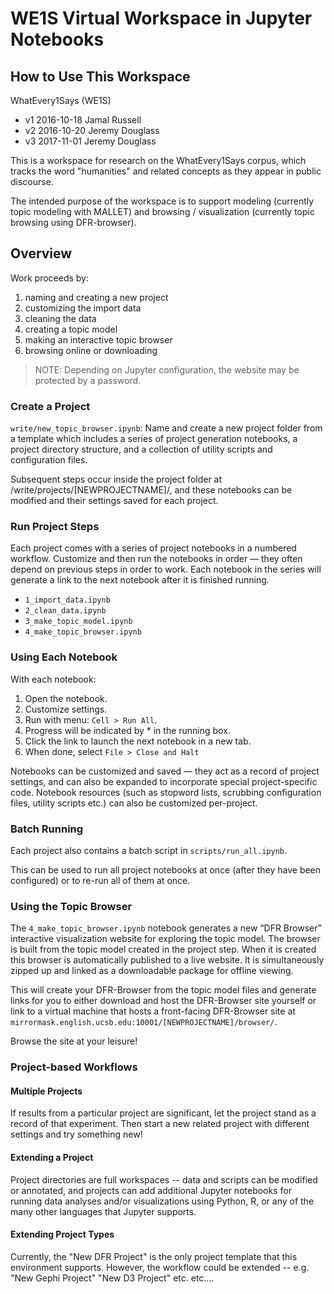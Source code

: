 # WE1S Virtual Workspace in Jupyter Notebooks

## How to Use This Workspace

WhatEvery1Says (WE1S)

-  v1 2016-10-18 Jamal Russell
-  v2 2016-10-20 Jeremy Douglass
-  v3 2017-11-01 Jeremy Douglass

This is a workspace for research on the WhatEvery1Says corpus,
which tracks the word "humanities" and related concepts as they
appear in public discourse.

The intended purpose of the workspace is to support modeling (currently topic modeling with MALLET) and browsing / visualization (currently topic browsing using DFR-browser).


## Overview

Work proceeds by:

1.  naming and creating a new project
2.  customizing the import data
3.  cleaning the data
4.  creating a topic model
5.  making an interactive topic browser
6.  browsing online or downloading

> NOTE: Depending on Jupyter configuration, the website may be protected by a password.


### Create a Project

`write/new_topic_browser.ipynb`: Name and create a new project folder from a template which includes a series of project generation notebooks, a project directory structure, and a collection of utility scripts and configuration files.

Subsequent steps occur inside the project folder at /write/projects/[NEWPROJECTNAME]/, and these notebooks can be modified and their settings saved for each project.


### Run Project Steps

Each project comes with a series of project notebooks in a numbered workflow. Customize and then run the notebooks in order — they often depend on previous steps in order to work. Each notebook in the series will generate a link to the next notebook after it is finished running.

-  `1_import_data.ipynb`
-  `2_clean_data.ipynb`
-  `3_make_topic_model.ipynb`
-  `4_make_topic_browser.ipynb`


### Using Each Notebook

With each notebook:

1.  Open the notebook.
2.  Customize settings.
3.  Run with menu: `Cell > Run All`.
4.  Progress will be indicated by * in the running box.
5.  Click the link to launch the next notebook in a new tab.
6.  When done, select `File > Close and Halt`

Notebooks can be customized and saved — they act as a record of project settings, and can also be expanded to incorporate special project-specific code. Notebook resources (such as stopword lists, scrubbing configuration files, utility scripts etc.) can also be customized per-project.


### Batch Running

Each project also contains a batch script in `scripts/run_all.ipynb`.

This can be used to run all project notebooks at once (after they have been configured) or to re-run all of them at once.


### Using the Topic Browser

The `4_make_topic_browser.ipynb` notebook generates a new “DFR Browser” interactive visualization website for exploring the topic model. The browser is built from the topic model created in the project step. When it is created this browser is automatically published to a live website. It is simultaneously zipped up and linked as a downloadable package for offline viewing.

This will create your DFR-Browser from the topic model files and generate links for you to either download and host the DFR-Browser site yourself or link to a virtual machine that hosts a front-facing DFR-Browser site at `mirrormask.english.ucsb.edu:10001/[NEWPROJECTNAME]/browser/`.

Browse the site at your leisure!


### Project-based Workflows

#### Multiple Projects

If results from a particular project are significant, let the project stand as a record of that experiment. Then start a new related project with different settings and try something new!

#### Extending a Project

Project directories are full workspaces -- data and scripts can be modified or annotated, and projects can add additional Jupyter notebooks for running data analyses and/or visualizations using Python, R, or any of the many other languages that Jupyter supports.

#### Extending Project Types

Currently, the "New DFR Project" is the only project template that this environment supports. However, the workflow could be extended -- e.g. "New Gephi Project" "New D3 Project" etc. etc....


